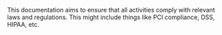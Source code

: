 This documentation aims to ensure that all activities comply with relevant laws and regulations. This might include things like PCI compliance, DSS, HIPAA, etc.

